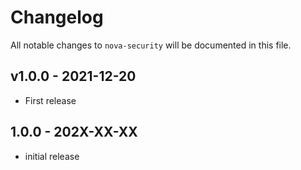 # Changelog

All notable changes to `nova-security` will be documented in this file.

## v1.0.0 - 2021-12-20

- First release

## 1.0.0 - 202X-XX-XX

- initial release
